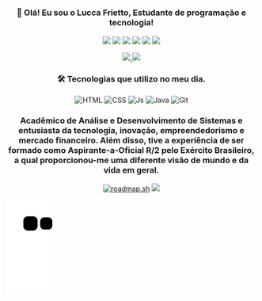 <h3 align="center">👋 Olá! Eu sou o Lucca Frietto, Estudante de programação e tecnologia!</h3> 

<div align="center"> 
	<a href="https://api.whatsapp.com/send?phone=5551998774490" target="_blank"><img src="https://img.shields.io/badge/WhatsApp-25D366?style=for-the-badge&logo=whatsapp&logoColor=white" target="_blank" align="center"></a>
	<a href="https://open.spotify.com/user/12158219220" target="_blank"><img src="https://img.shields.io/badge/Spotify-1ED760?&style=for-the-badge&logo=spotify&logoColor=white" target="_blank" align="center"></a>
	<a href="https://www.linkedin.com/in/lucca-frietto-b578a4168/" target="_blank"><img src="https://img.shields.io/badge/-LinkedIn-%230077B5?style=for-the-badge&logo=linkedin&logoColor=white" target="_blank" align="center"></a>
	<a href ="mailto:Luccafrietto1@hotmail.com"><img src="https://img.shields.io/badge/Microsoft_Outlook-0078D4?style=for-the-badge&logo=microsoft-outlook&logoColor=white" align="center"></a>
	<a href="https://broadleaf-yam-b37.notion.site/Template-De-Organiza-o-3e4bc5c27bd34283894a302bcb8660c1" target="_blank"><img src="https://img.shields.io/badge/Notion-000000?style=for-the-badge&logo=notion&logoColor=white" target="_blank" align="center"></a>
	<a href="https://youtu.be/JdqL89ZZwFw" target="_blank"><img src="https://img.shields.io/badge/YouTube-FF0000?style=for-the-badge&logo=youtube&logoColor=white" target="_blank" align="center"></a> 
</div>

<br>

<div align="center">
  <a href="https://github.com/Lusketaa">
    <img height="120em" src="https://github-readme-stats.vercel.app/api?username=Lusketaa&count_private=true&include_all_commits=true&show_icons=true&theme=dracula&hide_border=false&show_owner=true"/>
    <img height="120em" src="https://github-readme-stats.vercel.app/api/top-langs/?username=Lusketaa&theme=dracula&hide_border=false&&layout=compact"/>
  </a>
</div>

<h3 align="center">🛠️ Tecnologias que utilizo no meu dia.</h3> 

<div align="center">
	<img align="center" alt="HTML" src="https://img.shields.io/badge/HTML5-E34F26?style=for-the-badge&logo=html5&logoColor=white">
	<img align="center" alt="CSS" src="https://img.shields.io/badge/CSS3-1572B6?style=for-the-badge&logo=css3&logoColor=white">
	<img align="center" alt="Js" src="https://img.shields.io/badge/JavaScript-F7DF1E?style=for-the-badge&logo=javascript&logoColor=black">
	<img align="center" alt="Java" src="https://img.shields.io/badge/Java-ED8B00?style=for-the-badge&logo=openjdk&logoColor=white">
 	<img align="center" alt="Git" src="https://img.shields.io/badge/GIT-E44C30?style=for-the-badge&logo=git&logoColor=white">
</div>

<h3 align="center">Acadêmico de Análise e Desenvolvimento de Sistemas e entusiasta da tecnologia, inovação, empreendedorismo e mercado financeiro. Além disso, tive a experiência de ser formado como Aspirante-a-Oficial R/2 pelo Exército Brasileiro, a qual proporcionou-me uma diferente visão de mundo e da vida em geral.</h3>

<div align="center"> 
	<a height="397px" href="https://roadmap.sh"><img src="https://api.roadmap.sh/v1-badge/tall/649bb074d99c9d67319be408?variant=dark" alt="roadmap.sh"/></a>
	<img height="390px" src="https://media.giphy.com/media/l2JHZ0dIcyFo5UQGQ/giphy.gif">
</div>

![snake gif](https://github.com/Lusketaa/Lusketaa/blob/output/github-contribution-grid-snake.svg)
